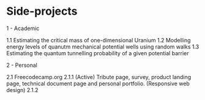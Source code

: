 # Side-projects

1 - Academic 
  
  1.1 Estimating the critical mass of one-dimensional Uranium
  1.2 Modelling energy levels of quanutm mechanical potential wells using random walks
  1.3 Estimating the quantum tunnelling probability of a given potential barrier
 
2 - Personal

  2.1 Freecodecamp.org 
    2.1.1 (Active) Tribute page, survey, product landing page, technical document page and personal portfolio. (Responsive web design)
    2.1.2
